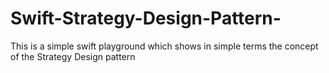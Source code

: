 # Swift-Strategy-Design-Pattern-
This is a simple swift playground which shows in simple terms the concept of the Strategy Design pattern
